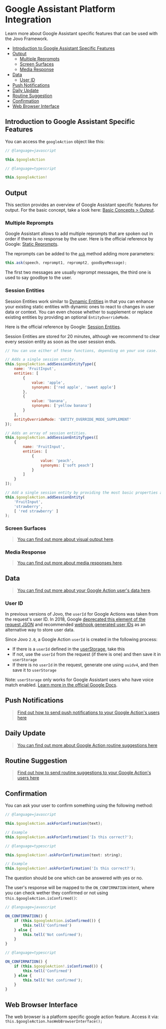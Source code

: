 # Google Assistant Platform Integration

Learn more about Google Assistant specific features that can be used with the Jovo Framework.

- [Introduction to Google Assistant Specific Features](#introduction-to-google-assistant-specific-features)
- [Output](#output)
  - [Multiple Reprompts](#multiple-reprompts)
  - [Screen Surfaces](#screen-surfaces)
  - [Media Response](#media-response)
- [Data](#data)
  - [User ID](#user-id)
- [Push Notifications](#push-notifications)
- [Daily Update](#daily-update)
- [Routine Suggestion](#routine-suggestion)
- [Confirmation](#confirmation)
- [Web Browser Interface](#web-browser-interface)

## Introduction to Google Assistant Specific Features

You can access the `googleAction` object like this:

```javascript
// @language=javascript

this.$googleAction

// @language=typescript

this.$googleAction!
```

## Output

This section provides an overview of Google Assistant specific features for output. For the basic concept, take a look here: [Basic Concepts > Output](https://www.jovo.tech/docs/output).

### Multiple Reprompts

Google Assistant allows to add multiple reprompts that are spoken out in order if there is no response by the user. Here is the official reference by Google: [Static Reprompts](https://developers.google.com/actions/assistant/reprompts#static_reprompts).

The reprompts can be added to the [`ask`](https://www.jovo.tech/docs/output#ask) method adding more parameters:

```javascript
this.ask(speech, reprompt1, reprompt2, goodbyeMessage);
```

The first two messages are usually reprompt messages, the third one is used to say goodbye to the user.

### Session Entities

Session Entities work similar to [Dynamic Entities](https://www.jovo.tech/docs/amazon-alexa#dynamic-entities) in that you can enhance your existing static entities with dynamic ones to react to changes in user data or context. You can even choose whether to supplement or replace existing entities by providing an optional `EntityOverrideMode`.

Here is the official reference by Google: [Session Entities](https://cloud.google.com/dialogflow/docs/entities-session).

Session Entities are stored for 20 minutes, although we recommend to clear every session entity as soon as the user session ends.

```javascript
// You can use either of these functions, depending on your use case.

// Adds a single session entity.
this.$googleAction.addSessionEntityType({
	name: 'FruitInput',
	entities: [
		{
			value: 'apple',
			synonyms: ['red apple', 'sweet apple']
		},
		{
			value: 'banana',
			synonyms: ['yellow banana']
		}
	],
	entityOverrideMode: 'ENTITY_OVERRIDE_MODE_SUPPLEMENT'
});

// Adds an array of session entities.
this.$googleAction.addSessionEntityTypes([
	{
		name: 'FruitInput',
		entities: [
			{
				value: 'peach',
				synonyms: ['soft peach']
			}
		]
	}
]);

// Add a single session entity by providing the most basic properties as arguments.
this.$googleAction.addSessionEntity(
    'FruitInput', 
    'strawberry', 
    [ 'red strawberry' ]
);
```

### Screen Surfaces

> [You can find out more about visual output here](./visual.md './visual-output').

### Media Response

> [You can find out more about media responses here](./media-response.md './media-response').

## Data

> [You can find out more about your Google Action user's data here](./data.md './data').

### User ID

In previous versions of Jovo, the `userId` for Google Actions was taken from the request's user ID. In 2018, Google [deprecated this element of the request JSON](https://developers.google.com/actions/identity/user-info) and recommended [webhook generated user IDs](https://developers.google.com/actions/identity/user-info#migrating_to_webhook-generated_ids) as an alternative way to store user data.

Since Jovo `2.0`, a Google Action `userId` is created in the following process:

- If there is a `userId` defined in the [userStorage](https://developers.google.com/actions/assistant/save-data), take this
- If not, use the `userId` from the request (if there is one) and then save it in `userStorage`
- If there is no `userId` in the request, generate one using `uuidv4`, and then save it to `userStorage`

Note: `userStorage` only works for Google Assistant users who have voice match enabled. [Learn more in the official Google Docs](https://developers.google.com/actions/assistant/save-data#user_storage_expiration).

## Push Notifications

> [Find out how to send push notifications to your Google Action's users here](./notifications.md './notifications')

## Daily Update

> [You can find out more about Google Action routine suggestions here](./daily-update.md './daily-update')

## Routine Suggestion

> [Find out how to send routine suggestions to your Google Action's users here](./routine-suggestion.md './routine-suggestion')

## Confirmation

You can ask your user to confirm something using the following method:

```javascript
// @language=javascript

this.$googleAction.askForConfirmation(text);

// Example
this.$googleAction.askForConfirmation('Is this correct?');

// @language=typescript

this.$googleAction!.askForConfirmation(text: string);

// Example
this.$googleAction!.askForConfirmation('Is this correct?');
```

The question should be one which can be answered with yes or no.

The user's response will be mapped to the `ON_CONFIRMATION` intent, where you can check wether they confirmed or not using `this.$googleAction.isConfirmed()`:

```javascript
// @language=javascript

ON_CONFIRMATION() {
    if (this.$googleAction.isConfirmed()) {
        this.tell('Confirmed')
    } else {
        this.tell('Not confirmed');
    }
}

// @language=typescript

ON_CONFIRMATION() {
    if (this.$googleAction!.isConfirmed()) {
        this.tell('Confirmed')
    } else {
        this.tell('Not confirmed');
    }
}
```

## Web Browser Interface

The web browser is a platform specific google action feature. Access it via:
`this.$googleAction.hasWebBrowserInterface();`